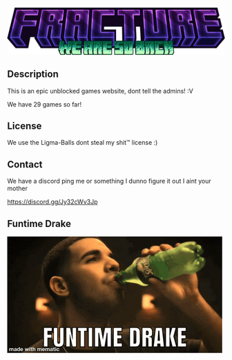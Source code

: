 ![Project Logo](icons/sitelogo.png)

## Description

This is an epic unblocked games website, dont tell the admins! :V

We have 29 games so far!

## License

We use the Ligma-Balls dont steal my shit™ license :)

## Contact

We have a discord ping me or something I dunno figure it out I aint your mother

https://discord.gg/Jy32cWv3Jp

## Funtime Drake

![Funtime Drake](icons/drake-meme.gif)
